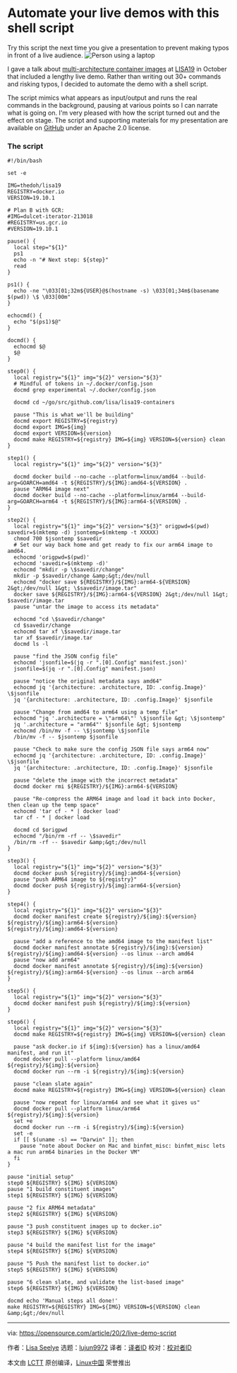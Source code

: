 [#]: collector: (lujun9972)
[#]: translator: ( )
[#]: reviewer: ( )
[#]: publisher: ( )
[#]: url: ( )
[#]: subject: (Automate your live demos with this shell script)
[#]: via: (https://opensource.com/article/20/2/live-demo-script)
[#]: author: (Lisa Seelye https://opensource.com/users/lisa)

Automate your live demos with this shell script
======
Try this script the next time you give a presentation to prevent making
typos in front of a live audience.
![Person using a laptop][1]

I gave a talk about [multi-architecture container images][2] at [LISA19][3] in October that included a lengthy live demo. Rather than writing out 30+ commands and risking typos, I decided to automate the demo with a shell script.

The script mimics what appears as input/output and runs the real commands in the background, pausing at various points so I can narrate what is going on. I'm very pleased with how the script turned out and the effect on stage. The script and supporting materials for my presentation are available on [GitHub][4] under an Apache 2.0 license.

### The script


```
#!/bin/bash

set -e

IMG=thedoh/lisa19
REGISTRY=docker.io
VERSION=19.10.1

# Plan B with GCR:
#IMG=dulcet-iterator-213018
#REGISTRY=us.gcr.io
#VERSION=19.10.1

pause() {
  local step="${1}"
  ps1
  echo -n "# Next step: ${step}"
  read
}

ps1() {
  echo -ne "\033[01;32m${USER}@$(hostname -s) \033[01;34m$(basename $(pwd)) \$ \033[00m"
}

echocmd() {
  echo "$(ps1)$@"
}

docmd() {
  echocmd $@
  $@
}

step0() {
  local registry="${1}" img="${2}" version="${3}"
  # Mindful of tokens in ~/.docker/config.json
  docmd grep experimental ~/.docker/config.json
 
  docmd cd ~/go/src/github.com/lisa/lisa19-containers
 
  pause "This is what we'll be building"
  docmd export REGISTRY=${registry}
  docmd export IMG=${img}
  docmd export VERSION=${version}
  docmd make REGISTRY=${registry} IMG=${img} VERSION=${version} clean
}

step1() {
  local registry="${1}" img="${2}" version="${3}"
 
  docmd docker build --no-cache --platform=linux/amd64 --build-arg=GOARCH=amd64 -t ${REGISTRY}/${IMG}:amd64-${VERSION} .
  pause "ARM64 image next"
  docmd docker build --no-cache --platform=linux/arm64 --build-arg=GOARCH=arm64 -t ${REGISTRY}/${IMG}:arm64-${VERSION} .
}

step2() {
  local registry="${1}" img="${2}" version="${3}" origpwd=$(pwd) savedir=$(mktemp -d) jsontemp=$(mktemp -t XXXXX)
  chmod 700 $jsontemp $savedir
  # Set our way back home and get ready to fix our arm64 image to amd64.
  echocmd 'origpwd=$(pwd)'
  echocmd 'savedir=$(mktemp -d)'
  echocmd "mkdir -p \$savedir/change"
  mkdir -p $savedir/change &amp;&gt;/dev/null
  echocmd "docker save ${REGISTRY}/${IMG}:arm64-${VERSION} 2&gt;/dev/null 1&gt; \$savedir/image.tar"
  docker save ${REGISTRY}/${IMG}:arm64-${VERSION} 2&gt;/dev/null 1&gt; $savedir/image.tar
  pause "untar the image to access its metadata"
 
  echocmd "cd \$savedir/change"
  cd $savedir/change
  echocmd tar xf \$savedir/image.tar
  tar xf $savedir/image.tar
  docmd ls -l
 
  pause "find the JSON config file"
  echocmd 'jsonfile=$(jq -r ".[0].Config" manifest.json)'
  jsonfile=$(jq -r ".[0].Config" manifest.json)
 
  pause "notice the original metadata says amd64"
  echocmd jq '{architecture: .architecture, ID: .config.Image}' \$jsonfile
  jq '{architecture: .architecture, ID: .config.Image}' $jsonfile
 
  pause "Change from amd64 to arm64 using a temp file"
  echocmd "jq '.architecture = \"arm64\"' \$jsonfile &gt; \$jsontemp"
  jq '.architecture = "arm64"' $jsonfile &gt; $jsontemp
  echocmd /bin/mv -f -- \$jsontemp \$jsonfile
  /bin/mv -f -- $jsontemp $jsonfile

  pause "Check to make sure the config JSON file says arm64 now"
  echocmd jq '{architecture: .architecture, ID: .config.Image}' \$jsonfile
  jq '{architecture: .architecture, ID: .config.Image}' $jsonfile
 
  pause "delete the image with the incorrect metadata"
  docmd docker rmi ${REGISTRY}/${IMG}:arm64-${VERSION}
 
  pause "Re-compress the ARM64 image and load it back into Docker, then clean up the temp space"
  echocmd 'tar cf - * | docker load'
  tar cf - * | docker load

  docmd cd $origpwd
  echocmd "/bin/rm -rf -- \$savedir"
  /bin/rm -rf -- $savedir &amp;&gt;/dev/null
}

step3() {
  local registry="${1}" img="${2}" version="${3}"
  docmd docker push ${registry}/${img}:amd64-${version}
  pause "push ARM64 image to ${registry}"
  docmd docker push ${registry}/${img}:arm64-${version}
}

step4() {
  local registry="${1}" img="${2}" version="${3}"
  docmd docker manifest create ${registry}/${img}:${version} ${registry}/${img}:arm64-${version} ${registry}/${img}:amd64-${version}
 
  pause "add a reference to the amd64 image to the manifest list"
  docmd docker manifest annotate ${registry}/${img}:${version} ${registry}/${img}:amd64-${version} --os linux --arch amd64
  pause "now add arm64"
  docmd docker manifest annotate ${registry}/${img}:${version} ${registry}/${img}:arm64-${version} --os linux --arch arm64
}

step5() {
  local registry="${1}" img="${2}" version="${3}"
  docmd docker manifest push ${registry}/${img}:${version}
}

step6() {
  local registry="${1}" img="${2}" version="${3}"
  docmd make REGISTRY=${registry} IMG=${img} VERSION=${version} clean
 
  pause "ask docker.io if ${img}:${version} has a linux/amd64 manifest, and run it"
  docmd docker pull --platform linux/amd64 ${registry}/${img}:${version}
  docmd docker run --rm -i ${registry}/${img}:${version}
 
  pause "clean slate again"
  docmd make REGISTRY=${registry} IMG=${img} VERSION=${version} clean
 
  pause "now repeat for linux/arm64 and see what it gives us"
  docmd docker pull --platform linux/arm64 ${registry}/${img}:${version}
  set +e
  docmd docker run --rm -i ${registry}/${img}:${version}
  set -e
  if [[ $(uname -s) == "Darwin" ]]; then
    pause "note about Docker on Mac and binfmt_misc: binfmt_misc lets a mac run arm64 binaries in the Docker VM"
  fi
}

pause "initial setup"
step0 ${REGISTRY} ${IMG} ${VERSION}
pause "1 build constituent images"
step1 ${REGISTRY} ${IMG} ${VERSION}

pause "2 fix ARM64 metadata"
step2 ${REGISTRY} ${IMG} ${VERSION}

pause "3 push constituent images up to docker.io"
step3 ${REGISTRY} ${IMG} ${VERSION}

pause "4 build the manifest list for the image"
step4 ${REGISTRY} ${IMG} ${VERSION}

pause "5 Push the manifest list to docker.io"
step5 ${REGISTRY} ${IMG} ${VERSION}

pause "6 clean slate, and validate the list-based image"
step6 ${REGISTRY} ${IMG} ${VERSION}

docmd echo 'Manual steps all done!'
make REGISTRY=${REGISTRY} IMG=${IMG} VERSION=${VERSION} clean &amp;&gt;/dev/null
```

--------------------------------------------------------------------------------

via: https://opensource.com/article/20/2/live-demo-script

作者：[Lisa Seelye][a]
选题：[lujun9972][b]
译者：[译者ID](https://github.com/译者ID)
校对：[校对者ID](https://github.com/校对者ID)

本文由 [LCTT](https://github.com/LCTT/TranslateProject) 原创编译，[Linux中国](https://linux.cn/) 荣誉推出

[a]: https://opensource.com/users/lisa
[b]: https://github.com/lujun9972
[1]: https://opensource.com/sites/default/files/styles/image-full-size/public/lead-images/laptop_screen_desk_work_chat_text.png?itok=UXqIDRDD (Person using a laptop)
[2]: https://www.usenix.org/conference/lisa19/presentation/seelye
[3]: https://www.usenix.org/conference/lisa19
[4]: https://github.com/lisa/lisa19-containers
